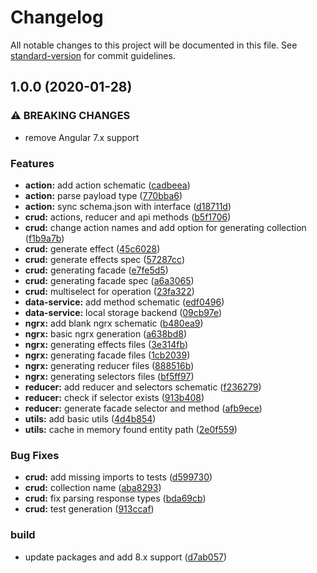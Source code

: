 # Changelog

All notable changes to this project will be documented in this file. See [standard-version](https://github.com/conventional-changelog/standard-version) for commit guidelines.

## 1.0.0 (2020-01-28)


### ⚠ BREAKING CHANGES

* remove Angular 7.x support

### Features

* **action:** add action schematic ([cadbeea](https://patryk.zielinski93.github.com/valueadd-poland/va-schematics/commit/cadbeea43018efce1122acb88e5992ce5a71ec37))
* **action:** parse payload type ([770bba6](https://patryk.zielinski93.github.com/valueadd-poland/va-schematics/commit/770bba6a60eeb672466bc3786c6444fd28228681))
* **action:** sync schema.json with interface ([d18711d](https://patryk.zielinski93.github.com/valueadd-poland/va-schematics/commit/d18711d25cd34c264be1fadbf6fa0d1a7f9e6c0f))
* **crud:** actions, reducer and api methods ([b5f1706](https://patryk.zielinski93.github.com/valueadd-poland/va-schematics/commit/b5f17069835af4ed4f3a9c5ee604f139c22b06fc))
* **crud:** change action names and add option for generating collection ([f1b9a7b](https://patryk.zielinski93.github.com/valueadd-poland/va-schematics/commit/f1b9a7b3893b3ca12245c2725050b9b9488b8b80))
* **crud:** generate effect ([45c6028](https://patryk.zielinski93.github.com/valueadd-poland/va-schematics/commit/45c6028cd074aca1f1848c48828c03d1f02180d9))
* **crud:** generate effects spec ([57287cc](https://patryk.zielinski93.github.com/valueadd-poland/va-schematics/commit/57287cca5d0a5d9840cb9b371f98dad20de5d05b))
* **crud:** generating facade ([e7fe5d5](https://patryk.zielinski93.github.com/valueadd-poland/va-schematics/commit/e7fe5d55f3fc5015219839aa15ff991a43787631))
* **crud:** generating facade spec ([a6a3065](https://patryk.zielinski93.github.com/valueadd-poland/va-schematics/commit/a6a3065b2ff60685ee8e8ac38f10002cce08eb1a))
* **crud:** multiselect for operation ([23fa322](https://patryk.zielinski93.github.com/valueadd-poland/va-schematics/commit/23fa3226b5285ab8e49e9f58237c4a697e85d145))
* **data-service:** add method schematic ([edf0496](https://patryk.zielinski93.github.com/valueadd-poland/va-schematics/commit/edf04964cc322f3a555a84addba4ca936064753e))
* **data-service:** local storage backend ([09cb97e](https://patryk.zielinski93.github.com/valueadd-poland/va-schematics/commit/09cb97ed23b2df8c72fa4b63b78a8a53278cb4bc))
* **ngrx:** add blank ngrx schematic ([b480ea9](https://patryk.zielinski93.github.com/valueadd-poland/va-schematics/commit/b480ea91452b8070d241e4eaeffad4340ee84658))
* **ngrx:** basic ngrx generation ([a638bd8](https://patryk.zielinski93.github.com/valueadd-poland/va-schematics/commit/a638bd880d2fcfcdfd76e8aff3bea9dfaebac8e2))
* **ngrx:** generating effects files ([3e314fb](https://patryk.zielinski93.github.com/valueadd-poland/va-schematics/commit/3e314fb3625baf02365bd6ac257f761e908596e1))
* **ngrx:** generating facade files ([1cb2039](https://patryk.zielinski93.github.com/valueadd-poland/va-schematics/commit/1cb20394f7096a2e9a7e121fcc48160727fdd864))
* **ngrx:** generating reducer files ([888516b](https://patryk.zielinski93.github.com/valueadd-poland/va-schematics/commit/888516b068b90f0792e6f5c5d262e046ee3a9b05))
* **ngrx:** generating selectors files ([bf5ff97](https://patryk.zielinski93.github.com/valueadd-poland/va-schematics/commit/bf5ff97bd851796fe2307dde45429be0d1fd0fcd))
* **reducer:** add reducer and selectors schematic ([f236279](https://patryk.zielinski93.github.com/valueadd-poland/va-schematics/commit/f2362797dae04a20663cd1e3735b192ea6548035))
* **reducer:** check if selector exists ([913b408](https://patryk.zielinski93.github.com/valueadd-poland/va-schematics/commit/913b408dc4a6f3492adf087438feddd8e3b2ff7e))
* **reducer:** generate facade selector and method ([afb9ece](https://patryk.zielinski93.github.com/valueadd-poland/va-schematics/commit/afb9ece3dd9befed2d7d71b29b2184fb7d609733))
* **utils:** add basic utils ([4d4b854](https://patryk.zielinski93.github.com/valueadd-poland/va-schematics/commit/4d4b85481fe457894d83122b629ba560d4565738))
* **utils:** cache in memory found entity path ([2e0f559](https://patryk.zielinski93.github.com/valueadd-poland/va-schematics/commit/2e0f559f2f01997ac6bd6e14649ebb9da8f6e584))


### Bug Fixes

* **crud:** add missing imports to tests ([d599730](https://patryk.zielinski93.github.com/valueadd-poland/va-schematics/commit/d599730890159d89e998e0e19974676754da9932))
* **crud:** collection name ([aba8293](https://patryk.zielinski93.github.com/valueadd-poland/va-schematics/commit/aba8293669ef837b0b2de74087afe90c0d0430b1))
* **crud:** fix parsing response types ([bda69cb](https://patryk.zielinski93.github.com/valueadd-poland/va-schematics/commit/bda69cb511e215a3d1864eba64ea5a059a92a96d))
* **crud:** test generation ([913ccaf](https://patryk.zielinski93.github.com/valueadd-poland/va-schematics/commit/913ccaf4b401fbb270d0f3f56f37bb28e0b2b496))


### build

* update packages and add 8.x support ([d7ab057](https://patryk.zielinski93.github.com/valueadd-poland/va-schematics/commit/d7ab0573c2ea564fbfa7586a8eaa3ed352b48609))
